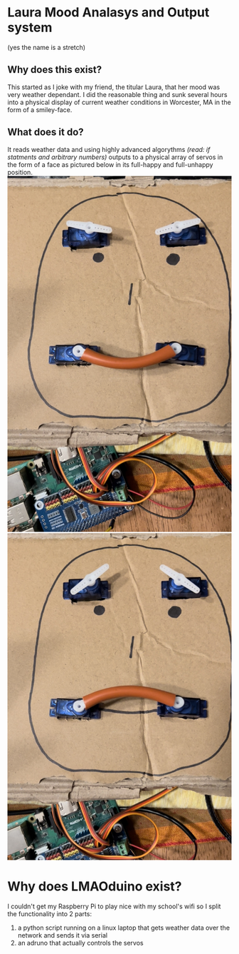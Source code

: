 # Laura Mood Analasys and Output system
(yes the name is a stretch)

## Why does this exist?
This started as I joke with my friend, the titular Laura, that her mood was very weather dependant. I did the reasonable thing and sunk several hours into a physical display of current weather conditions in Worcester, MA in the form of a smiley-face.

## What does it do?
It reads weather data and using highly advanced algorythms *(read: if statments and arbitrary numbers)* outputs to a physical array of servos in the form of a face as pictured below in its full-happy and full-unhappy position.
![image 1](https://github.com/cannotilever/LMAO/raw/main/IMG_0854.JPEG) ![image 2](https://github.com/cannotilever/LMAO/raw/main/IMG_0855.JPEG)
# Why does LMAOduino exist?
I couldn't get my Raspberry Pi to play nice with my school's wifi so I split the functionality into 2 parts:
1) a python script running on a linux laptop that gets weather data over the network and sends it via serial
2) an adruno that actually controls the servos
